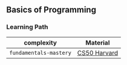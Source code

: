 ## Basics of Programming

### Learning Path

| complexity             | Material           |
| ---------------------- | ------------------ |
| `fundamentals-mastery` | [CS50 Harvard][1a] |







<!--Reference links in article-->

[1a]: https://cs50.harvard.edu/


